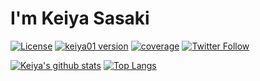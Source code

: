# I'm Keiya Sasaki

[![License](https://img.shields.io/badge/license-MIT-yellowgreen)](https://github.com/keiya01/keiya01/)
[![keiya01 version](https://img.shields.io/badge/version-v1.0.0-ff2652.svg?style=flat)](https://github.com/keiya01/keiya01/)
[![coverage](https://img.shields.io/badge/coverage-100%25-green)](https://twitter.com/keya_00001/)
[![Twitter Follow](https://img.shields.io/twitter/follow/_keiya01?label=Follow&style=social)](https://twitter.com/keya_00001/)

[![Keiya's github stats](https://github-readme-stats.vercel.app/api/?username=keiya01&show_icons=true&title_color=fff&icon_color=79ff97&text_color=9f9f9f&bg_color=151515)](https://github.com/anuraghazra/github-readme-stats)
[![Top Langs](https://github-readme-stats.vercel.app/api/top-langs/?username=keiya01&layout=compact)](https://github.com/anuraghazra/github-readme-stats)
